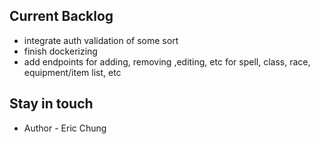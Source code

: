 
## Current Backlog 
* integrate auth validation of some sort
* finish dockerizing
* add endpoints for adding, removing ,editing, etc for spell, class, race, equipment/item list, etc

## Stay in touch

- Author - Eric Chung

